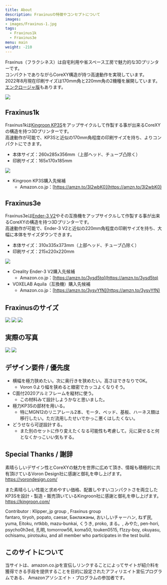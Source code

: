 ```yaml
---
title: About
description: Fraxinusの特徴やコンセプトについて
images:
- images/Fraxinus-1.jpg
tags:
  - Fraxinus1k
  - Fraxinus3e
menu: main
weight: -210
---
```


Fraxinus（フラクシネス）は自宅利用や省スペース工房で魅力的な3Dプリンターです。  
コンパクトでありながらCoreXY構造が持つ高速動作を実現しています。  
2022年8月現在印刷サイズは170mm角と220mm角の2機種を展開しています。  
[エンクロージャ版](../docs/enclosure)もあります。

![](/images/Fraxinus-1.jpg)
## Fraxinus1k

Fraxinus1kは[Kingroon KP3S](https://jp.kingroon.com/products/3d-printer-kp3s)をアップサイクルして作製する事が出来るCoreXYの構造を持つ3Dプリンターです。  
高速動作が可能で、KP3Sと近似の170mm角程度の印刷サイズを持ち、よりコンパクトにできます。

* 本体サイズ：260x285x356mm（上部ヘッド、チューブ凸除く）
* 印刷サイズ：165x170x185mm

![](/images/Fraxinus1k.jpg)

* Kingroon KP3S購入先候補
  * Amazon.co.jp：[https://amzn.to/3I2wbK0](https://amzn.to/3I2wbK0)

## Fraxinus3e

Fraxinus3eは[Ender-3 V2](https://www.creality.com/products/ender-3-v2-3d-printer-csco)やその互換機をアップサイクルして作製する事が出来るCoreXYの構造を持つ3Dプリンターです。  
高速動作が可能で、Ender-3 V2と近似の220mm角程度の印刷サイズを持ち、大幅に本体をサイズダウンできます。

* 本体サイズ：310x335x373mm（上部ヘッド、チューブ凸除く）
* 印刷サイズ：215x220x220mm

![](/images/Fraxinus3e.jpg)

* Creality Ender-3 V2購入先候補
  * Amazon.co.jp：[https://amzn.to/3ysd5tq](https://amzn.to/3ysd5tq)
* VOXELAB Aquila（互換機）購入先候補
  * Amazon.co.jp：[https://amzn.to/3ysvYfN](https://amzn.to/3ysvYfN)

## Fraxinusのサイズ

![](/images/Fraxinus-2.jpg)
![](/images/Fraxinus-3.jpg)
![](/images/Fraxinus-4.jpg)

## 実際の写真

![](/images/Fraxinus-photo-1.jpg)
![](/images/Fraxinus-photo-2.jpg)

## デザイン要件 / 優先度

* 横幅を極力狭めたい。次に奥行きを狭めたい。高さはできなりでOK。
  * Voron 0より幅を狭めると緻密でカッコよくなりそう。
* C面付2020アルミフレームを縦材に使う。
  * この材料みて設計しようかなと思いました。
* 極力KP3Sの部材を用いる。
  * 特にMGN12のリニアレール2本、モータ、ベッド、基板、ハーネス類は移行したい。ただ流用したせいでかっこ悪くはしたくない。
* どうせなら可逆設計する。
  * また別のセットに作り変えたくなる可能性も考慮して。元に戻せると何となくかっこいい気もする。


## Special Thanks / 謝辞

素晴らしいデザイン性とCoreXYの魅力を世界に広めて頂き、情報も積極的に共有頂けているVoron Design社に感謝と御礼を申し上げます。  
https://vorondesign.com/

また素晴らしい性能と求めやすい価格、配置しやすいコンパクトさを両立したKP3Sを設計・製造・販売頂いているKingroon社に感謝と御礼を申し上げます。  
https://kingroon.com/

Contributor : Klipper_jp group , Fraxinus group  
fantaro, tiryoh, popato, caesar, Баклажаны, おいしいチャーハン, ねず民, yuma, Eitoku, nrtkbb, mazu-bunkai, くうき, proko, まる。, みやた, pen-hori, psycho0h3ed, 孔明, tomorrow56, koma50, touken0515, f1zzy-boy, okuyasu, ochisamu, pirotsuku, and all member who participates in the test build.

## このサイトについて

当サイトは、amazon.co.jpを宣伝しリンクすることによってサイトが紹介料を獲得できる手段を提供することを目的に設定されたアフィリエイト宣伝プログラムである、 Amazonアソシエイト・プログラムの参加者です。
